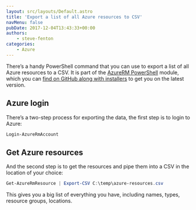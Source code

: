 ```yaml
---
layout: src/layouts/Default.astro
title: 'Export a list of all Azure resources to CSV'
navMenu: false
pubDate: 2017-12-04T13:43:33+00:00
authors:
    - steve-fenton
categories:
    - Azure
---
```


There’s a handy PowerShell command that you can use to export a list of all Azure resources to a CSV. It is part of the [AzureRM PowerShell](https://docs.microsoft.com/en-gb/powershell/module/azurerm.resources/?WT.mc_id=DT-MVP-5002938) module, which you can [find on GitHub along with installers](https://github.com/Azure/azure-powershell/releases) to get you on the latest version.

## Azure login

There’s a two-step process for exporting the data, the first step is to login to Azure:

```powershell
Login-AzureRmAccount
```

## Get Azure resources

And the second step is to get the resources and pipe them into a CSV in the location of your choice:

```powershell
Get-AzureRmResource | Export-CSV C:\temp\azure-resources.csv
```

This gives you a big list of everything you have, including names, types, resource groups, locations.